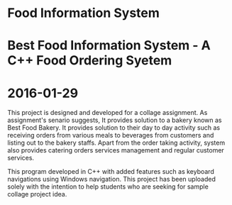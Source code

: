 # Food Information System
# Best Food Information System - A C++ Food Ordering Syetem
# 2016-01-29

This project is designed and developed for a collage assignment. As assignment's senario suggests,
It provides solution to a bakery known as Best Food Bakery. It provides solution to their day to day activity
such as receiving orders from various meals to beverages from customers and listing out to the bakery staffs.
Apart from the order taking activity, system also provides catering orders services management and regular customer services.

This program developed in C++ with added features such as keyboard navigations using Windows navigation. 
This project has been uploaded solely with the intention to help students who are seeking for sample collage project idea.

